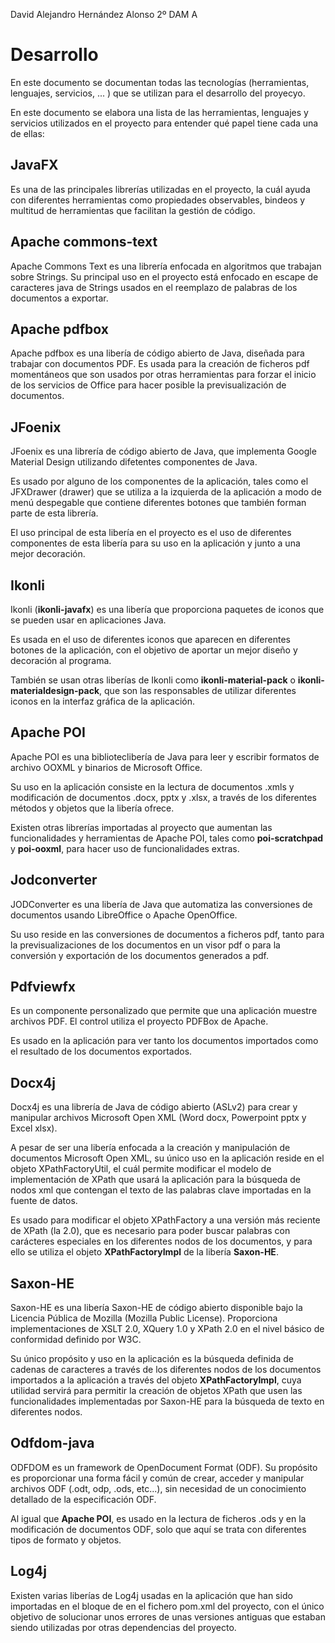 David Alejandro Hernández Alonso 2º DAM A

# Desarrollo

En este documento se documentan todas las tecnologías (herramientas, lenguajes, servicios, ... ) que se utilizan para el desarrollo del proyecyo.

En este documento se elabora una lista de las herramientas, lenguajes y servicios utilizados en el proyecto para entender qué papel tiene cada una de ellas:

## JavaFX

Es una de las principales librerías utilizadas en el proyecto, la cuál ayuda con diferentes herramientas como propiedades observables, bindeos y multitud de herramientas que facilitan la gestión de código.

## Apache commons-text

Apache Commons Text es una librería enfocada en algoritmos que trabajan sobre Strings. Su principal uso en el proyecto está enfocado en escape de caracteres java de Strings usados en el reemplazo de palabras de los documentos a exportar.

## Apache pdfbox

Apache pdfbox es una libería de código abierto de Java, diseñada para trabajar con documentos PDF. Es usada para la creación de ficheros pdf momentáneos que son usados por otras herramientas para forzar el inicio de los servicios de Office para hacer posible la previsualización de documentos.

## JFoenix

JFoenix es una librería de código abierto de Java, que implementa Google Material Design utilizando difetentes componentes de Java.

Es usado por alguno de los componentes de la aplicación, tales como el JFXDrawer (drawer) que se utiliza a la izquierda de la aplicación a modo de menú despegable que contiene diferentes botones que también forman parte de esta librería.

El uso principal de esta libería en el proyecto es el uso de diferentes componentes de esta libería para su uso en la aplicación y junto a una mejor decoración.

## Ikonli

Ikonli (<b>ikonli-javafx</b>) es una libería que proporciona paquetes de iconos que se pueden usar en aplicaciones Java.

Es usada en el uso de diferentes iconos que aparecen en diferentes botones de la aplicación, con el objetivo de aportar un mejor diseño y decoración al programa.

También se usan otras liberías de Ikonli como <b>ikonli-material-pack</b> o <b>ikonli-materialdesign-pack</b>, que son las responsables de utilizar diferentes iconos en la interfaz gráfica de la aplicación.

## Apache POI

Apache POI es una biblioteclibería de Java para leer y escribir formatos de archivo OOXML y binarios de Microsoft Office.

Su uso en la aplicación consiste en la lectura de documentos .xmls y modificación de documentos .docx, pptx y .xlsx, a través de los diferentes métodos y objetos que la libería ofrece.

Existen otras librerías importadas al proyecto que aumentan las funcionalidades y herramientas de Apache POI, tales como <b>poi-scratchpad</b> y <b>poi-ooxml</b>, para hacer uso de funcionalidades extras.

## Jodconverter

JODConverter es una libería de Java que automatiza las conversiones de documentos usando LibreOffice o Apache OpenOffice.

Su uso reside en las conversiones de documentos a ficheros pdf, tanto para la previsualizaciones de los documentos en un visor pdf o para la conversión y exportación de los documentos generados a pdf.

## Pdfviewfx

Es un componente personalizado que permite que una aplicación muestre archivos PDF. El control utiliza el proyecto PDFBox de Apache.

Es usado en la aplicación para ver tanto los documentos importados como el resultado de los documentos exportados.

## Docx4j

Docx4j es una librería de Java de código abierto (ASLv2) para crear y manipular archivos Microsoft Open XML (Word docx, Powerpoint pptx y Excel xlsx).

A pesar de ser una libería enfocada a la creación y manipulación de documentos Microsoft Open XML, su único uso en la aplicación reside en el objeto XPathFactoryUtil, el cuál permite modificar el modelo de implementación de XPath que usará la aplicación para la búsqueda de nodos xml que contengan el texto de las palabras clave importadas en la fuente de datos.

Es usado para modificar el objeto XPathFactory a una versión más reciente de XPath (la 2.0), que es necesario para poder buscar palabras con carácteres especiales en los diferentes nodos de los documentos, y para ello se utiliza el objeto <b>XPathFactoryImpl</b> de la libería <b>Saxon-HE</b>.

## Saxon-HE

Saxon-HE es una libería Saxon-HE de código abierto disponible bajo la Licencia Pública de Mozilla (Mozilla Public License). Proporciona implementaciones de XSLT 2.0, XQuery 1.0 y XPath 2.0 en el nivel básico de conformidad definido por W3C.

Su único propósito y uso en la aplicación es la búsqueda definida de cadenas de caracteres a través de los diferentes nodos de los documentos importados a la aplicación a través del objeto **XPathFactoryImpl**, cuya utilidad servirá para permitir la creación de objetos XPath que usen las funcionalidades implementadas por Saxon-HE para la búsqueda de texto en diferentes nodos.

## Odfdom-java

ODFDOM es un framework de OpenDocument Format (ODF). Su propósito es proporcionar una forma fácil y común de crear, acceder y manipular archivos ODF (.odt, odp, .ods, etc...), sin necesidad de un conocimiento detallado de la especificación ODF.

Al igual que **Apache POI**, es usado en la lectura de ficheros .ods y en la modificación de  documentos ODF, solo que aquí se trata con diferentes tipos de formato y objetos.

## Log4j

Existen varias liberías de Log4j usadas en la aplicación que han sido importadas en el bloque de <dependencyManagement> en el fichero pom.xml del proyecto, con el único objetivo de solucionar unos errores de unas versiones antiguas que estaban siendo utilizadas por otras dependencias del proyecto.

